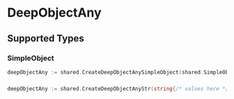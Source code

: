 # DeepObjectAny


## Supported Types

### SimpleObject

```go
deepObjectAny := shared.CreateDeepObjectAnySimpleObject(shared.SimpleObject{/* values here */})
```

### 

```go
deepObjectAny := shared.CreateDeepObjectAnyStr(string{/* values here */})
```

